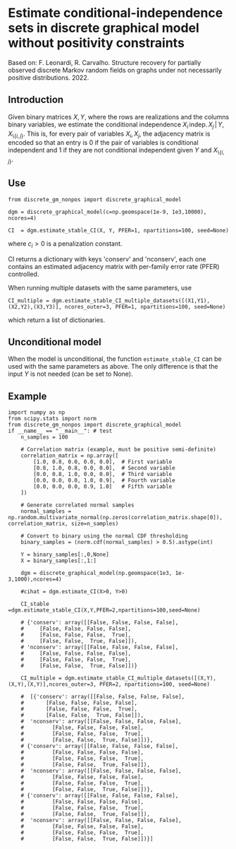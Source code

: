 # Estimate conditional-independence sets in discrete graphical model without positivity constraints
Based on: F. Leonardi, R. Carvalho. Structure recovery for partially observed discrete Markov random fields on graphs under not necessarily positive distributions. 2022.


## Introduction

Given binary matrices $`X,Y`$, where the rows are realizations and the columns binary variables, we estimate the conditional independence $`X_i\, \text{indep.}\, X_j \,|\, Y, X_{\setminus \{i,j\}}`$. 
This is, for every pair of variables $`X_i,X_j`$, the adjacency matrix is encoded so that an entry is $`0`$ if the pair of variables is conditional independent and $`1`$ if they are not conditional independent given $`Y`$ and $`X_{\setminus \{i,j\}}`$.

## Use
```
from discrete_gm_nonpos import discrete_graphical_model

dgm = discrete_graphical_model(c=np.geomspace(1e-9, 1e3,10000), ncores=4)

CI  = dgm.estimate_stable_CI(X, Y, PFER=1, npartitions=100, seed=None)
```
where $`c_i>0`$ is a penalization constant.

CI returns a dictionary with keys 'conserv' and 'nconserv', each one contains an estimated adjacency matrix with per-family error rate (PFER) controlled. 

When running multiple datasets with the same parameters, use 

```
CI_multiple = dgm.estimate_stable_CI_multiple_datasets([(X1,Y1),(X2,Y2),(X3,Y3)], ncores_outer=3, PFER=1, npartitions=100, seed=None)

```
which return a list of dictionaries.

## Unconditional model
When the model is unconditional, the function `estimate_stable_CI` can be used with the same parameters as above. The only difference is that the input $`Y`$ is not needed (can be set to None). 



## Example

```
import numpy as np
from scipy.stats import norm
from discrete_gm_nonpos import discrete_graphical_model
if __name__ == "__main__": # test
    n_samples = 100
    
    # Correlation matrix (example, must be positive semi-definite)
    correlation_matrix = np.array([
        [1.0, 0.8, 0.0, 0.0, 0.0],  # First variable
        [0.8, 1.0, 0.8, 0.0, 0.0],  # Second variable
        [0.0, 0.8, 1.0, 0.0, 0.0],  # Third variable
        [0.0, 0.0, 0.0, 1.0, 0.9],  # Fourth variable
        [0.0, 0.0, 0.0, 0.9, 1.0]   # Fifth variable
    ])
    
    # Generate correlated normal samples
    normal_samples = np.random.multivariate_normal(np.zeros(correlation_matrix.shape[0]), correlation_matrix, size=n_samples)
    
    # Convert to binary using the normal CDF thresholding
    binary_samples = (norm.cdf(normal_samples) > 0.5).astype(int)
    
    Y = binary_samples[:,0,None]
    X = binary_samples[:,1:]
    
    dgm = discrete_graphical_model(np.geomspace(1e3, 1e-3,1000),ncores=4)
    
    #cihat = dgm.estimate_CI(X>0, Y>0)
    
    CI_stable =dgm.estimate_stable_CI(X,Y,PFER=2,npartitions=100,seed=None)
    
    # {'conserv': array([[False, False, False, False],
    #     [False, False, False, False],
    #     [False, False, False,  True],
    #     [False, False,  True, False]]),
    # 'nconserv': array([[False, False, False, False],
    #     [False, False, False, False],
    #     [False, False, False,  True],
    #     [False, False,  True, False]])}
    
    CI_multiple = dgm.estimate_stable_CI_multiple_datasets([(X,Y),(X,Y),(X,Y)],ncores_outer=3, PFER=2, npartitions=100, seed=None)
    
    #  [{'conserv': array([[False, False, False, False],
    #       [False, False, False, False],
    #       [False, False, False,  True],
    #       [False, False,  True, False]]),
    #  'nconserv': array([[False, False, False, False],
    #         [False, False, False, False],
    #         [False, False, False,  True],
    #         [False, False,  True, False]])},
    # {'conserv': array([[False, False, False, False],
    #         [False, False, False, False],
    #         [False, False, False,  True],
    #         [False, False,  True, False]]),
    #  'nconserv': array([[False, False, False, False],
    #         [False, False, False, False],
    #         [False, False, False,  True],
    #         [False, False,  True, False]])},
    # {'conserv': array([[False, False, False, False],
    #         [False, False, False, False],
    #         [False, False, False,  True],
    #         [False, False,  True, False]]),
    #  'nconserv': array([[False, False, False, False],
    #         [False, False, False, False],
    #         [False, False, False,  True],
    #         [False, False,  True, False]])}]
```